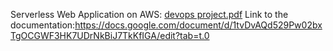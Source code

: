 Serverless Web Application on AWS:
[devops project.pdf](https://github.com/user-attachments/files/20961700/devops.project.pdf)
Link to the documentation:https://docs.google.com/document/d/1tvDvAQd529Pw02bxTgOCGWF3HK7UDrNkBiJ7TkKfIGA/edit?tab=t.0
